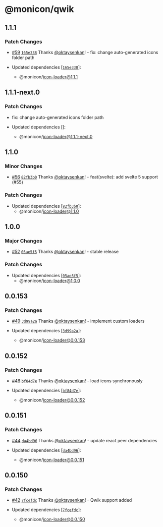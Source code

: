 # @monicon/qwik

## 1.1.1

### Patch Changes

- [#59](https://github.com/oktaysenkan/monicon/pull/59) [`165e338`](https://github.com/oktaysenkan/monicon/commit/165e338e4c53088bebf2e08f49816fbec2161e81) Thanks [@oktaysenkan](https://github.com/oktaysenkan)! - fix: change auto-generated icons folder path

- Updated dependencies [[`165e338`](https://github.com/oktaysenkan/monicon/commit/165e338e4c53088bebf2e08f49816fbec2161e81)]:
  - @monicon/icon-loader@1.1.1

## 1.1.1-next.0

### Patch Changes

- fix: change auto-generated icons folder path

- Updated dependencies []:
  - @monicon/icon-loader@1.1.1-next.0

## 1.1.0

### Minor Changes

- [#56](https://github.com/oktaysenkan/monicon/pull/56) [`82fb3b0`](https://github.com/oktaysenkan/monicon/commit/82fb3b09cbfa74cce0d59ea7999bc87936059de3) Thanks [@oktaysenkan](https://github.com/oktaysenkan)! - feat(svelte): add svelte 5 support (#55)

### Patch Changes

- Updated dependencies [[`82fb3b0`](https://github.com/oktaysenkan/monicon/commit/82fb3b09cbfa74cce0d59ea7999bc87936059de3)]:
  - @monicon/icon-loader@1.1.0

## 1.0.0

### Major Changes

- [#52](https://github.com/oktaysenkan/monicon/pull/52) [`05ae5f5`](https://github.com/oktaysenkan/monicon/commit/05ae5f59e76be1b91bcba22b62e2b928d179c217) Thanks [@oktaysenkan](https://github.com/oktaysenkan)! - stable release

### Patch Changes

- Updated dependencies [[`05ae5f5`](https://github.com/oktaysenkan/monicon/commit/05ae5f59e76be1b91bcba22b62e2b928d179c217)]:
  - @monicon/icon-loader@1.0.0

## 0.0.153

### Patch Changes

- [#49](https://github.com/oktaysenkan/monicon/pull/49) [`3d99a2a`](https://github.com/oktaysenkan/monicon/commit/3d99a2a84c01c9b6e52da955a7915791ee4c6aca) Thanks [@oktaysenkan](https://github.com/oktaysenkan)! - implement custom loaders

- Updated dependencies [[`3d99a2a`](https://github.com/oktaysenkan/monicon/commit/3d99a2a84c01c9b6e52da955a7915791ee4c6aca)]:
  - @monicon/icon-loader@0.0.153

## 0.0.152

### Patch Changes

- [#46](https://github.com/oktaysenkan/monicon/pull/46) [`bf84d7e`](https://github.com/oktaysenkan/monicon/commit/bf84d7edc2b9d4d197875437c663eae6f800e2c4) Thanks [@oktaysenkan](https://github.com/oktaysenkan)! - load icons synchronously

- Updated dependencies [[`bf84d7e`](https://github.com/oktaysenkan/monicon/commit/bf84d7edc2b9d4d197875437c663eae6f800e2c4)]:
  - @monicon/icon-loader@0.0.152

## 0.0.151

### Patch Changes

- [#44](https://github.com/oktaysenkan/monicon/pull/44) [`da4bd96`](https://github.com/oktaysenkan/monicon/commit/da4bd969ed3af993d4d01ffb69cbad86cf32184f) Thanks [@oktaysenkan](https://github.com/oktaysenkan)! - update react peer dependencies

- Updated dependencies [[`da4bd96`](https://github.com/oktaysenkan/monicon/commit/da4bd969ed3af993d4d01ffb69cbad86cf32184f)]:
  - @monicon/icon-loader@0.0.151

## 0.0.150

### Patch Changes

- [#42](https://github.com/oktaysenkan/monicon/pull/42) [`7fcefdc`](https://github.com/oktaysenkan/monicon/commit/7fcefdcab57a20b7eb8464525aecea156705f97d) Thanks [@oktaysenkan](https://github.com/oktaysenkan)! - Qwik support added

- Updated dependencies [[`7fcefdc`](https://github.com/oktaysenkan/monicon/commit/7fcefdcab57a20b7eb8464525aecea156705f97d)]:
  - @monicon/icon-loader@0.0.150
